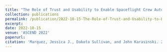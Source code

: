 ```yaml
---
title: "The Role of Trust and Usability to Enable Spaceflight Crew Autonomy"
collection: publications
permalink: /publication/2022-10-15-The-Role-of-Trust-and-Usability-to-Enable-Spaceflight-Crew-Autonomy
excerpt:
date: 2022-10-15
venue: 'ASCEND 2022'
paperurl: 
citation: 'Marquez, Jessica J., Dakota Sullivan, and John Karasinski. 2022. &quot;The Role of Trust and Usability to Enable Spaceflight Crew Autonomy.&quot; <i>In ASCEND 2022</i>. (p.4262).'
---
```

